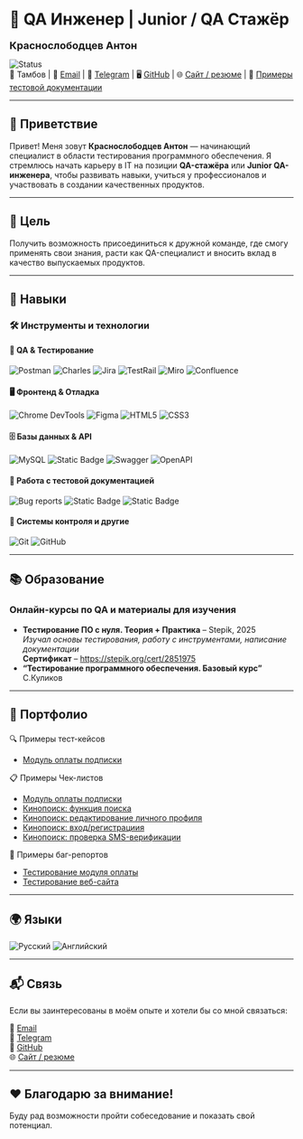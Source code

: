 # 🧪 QA Инженер | Junior / QA Стажёр  
<span style="font-size: 18px;">**Краснослободцев Антон**</span>  

![Status](https://img.shields.io/badge/status-ищу_работу-brightgreen)   
📍 Тамбов | 📧 [Email](mailto:rabbit2027@gmail.com) | 💬 [Telegram](http://t.me/Gillenormand) | 🖥️ [GitHub](https://github.com/gillenormand) | 🌐 [Сайт / резюме](https://gillenormand.github.io/antonCV/) | 📄 [Примеры тестовой документации](#examples)  

---

## 👋 Приветствие

Привет! Меня зовут **Краснослободцев Антон** — начинающий специалист в области тестирования программного обеспечения. Я стремлюсь начать карьеру в IT на позиции **QA-стажёра** или **Junior QA-инженера**, чтобы развивать навыки, учиться у профессионалов и участвовать в создании качественных продуктов.

---

## 🎯 Цель

Получить возможность присоединиться к дружной команде, где смогу применять свои знания, расти как QA-специалист и вносить вклад в качество выпускаемых продуктов.

---

## 💼 Навыки

### 🛠 Инструменты и технологии

#### 🔧 QA & Тестирование  
![Postman](https://img.shields.io/badge/postman-%23FF6231.svg?style=flat-square&logo=postman&logoColor=white)  ![Charles](https://img.shields.io/badge/charles-5C4E4D.svg?style=flat-square&logo=none) ![Jira](https://img.shields.io/badge/jira-%230052CC.svg?style=flat-square&logo=jira&logoColor=white)  ![TestRail](https://img.shields.io/badge/testrail-009FB7.svg?style=flat-square&logo=none)  ![Miro](https://img.shields.io/badge/miro-%23FF3B20.svg?style=flat-square&logo=miro&logoColor=white)  ![Confluence](https://img.shields.io/badge/confluence-%230052CC.svg?style=flat-square&logo=confluence&logoColor=white)

#### 🖥️ Фронтенд & Отладка   
![Chrome DevTools](https://img.shields.io/badge/devtools-%231A73E8.svg?style=flat-square&logo=googlechrome&logoColor=white)  ![Figma](https://img.shields.io/badge/figma-%23F24E1E.svg?style=flat-square&logo=figma&logoColor=white)  ![HTML5](https://img.shields.io/badge/html5-%23E34F26.svg?style=flat-square&logo=html5&logoColor=white)  ![CSS3](https://img.shields.io/badge/css3-%231572B6.svg?style=flat-square&logo=css3&logoColor=white)

#### 🗄️ Базы данных & API   
![MySQL](https://img.shields.io/badge/mysql-%234479A1.svg?style=flat-square&logo=mysql&logoColor=white) ![Static Badge](https://img.shields.io/badge/Dbeaver-%232563eb?style=flat&logo=dbeaver&logoColor=%23382923)
 ![Swagger](https://img.shields.io/badge/swagger-%2385EA2D.svg?style=flat-square&logo=swagger&logoColor=black)  ![OpenAPI](https://img.shields.io/badge/OpenAPI-%23F7DF00.svg?style=flat-square&logo=swagger&logoColor=black)

#### 📄 Работа с тестовой документацией
![Bug reports](https://img.shields.io/badge/%D0%91%D0%B0%D0%B3--%D1%80%D0%B5%D0%BF%D0%BE%D1%80%D1%82%D1%8B-white?style=flat&logo=openbugbounty&logoColor=%234285F4&labelColor=black)  ![Static Badge](https://img.shields.io/badge/%D0%A7%D0%B5%D0%BA--%D0%BB%D0%B8%D1%81%D1%82%D1%8B-white?style=flat&logo=googledocs&logoColor=%234285F4&labelColor=black)  ![Static Badge](https://img.shields.io/badge/%D0%A2%D0%B5%D1%81%D1%82_%D0%BA%D0%B5%D0%B9%D1%81%D1%8B-white?style=flat&logo=googledocs&logoColor=blue&labelColor=black)  

#### 🧠 Системы контроля и другие   
![Git](https://img.shields.io/badge/git-%23F05032.svg?style=flat-square&logo=git&logoColor=white)  ![GitHub](https://img.shields.io/badge/github-%23121011.svg?style=flat-square&logo=github&logoColor=white) 

---

## 📚 Образование 

### Онлайн-курсы по QA и материалы для изучения
- **Тестирование ПО с нуля. Теория + Практика** – Stepik, 2025  
  *Изучал основы тестирования, работу с инструментами, написание документации*  
**Сертификат** – https://stepik.org/cert/2851975
- **“Тестирование программного обеспечения. Базовый курс”** С.Куликов

---

## <p id="examples">🧾 Портфолио</p>  

🔍 Примеры тест-кейсов ‎ ‎
- [Модуль оплаты подписки](https://docs.google.com/document/d/10Exm17jfyhH3gLBUTk7IzrVQiCE2ND-B0b-C17sSu-k/edit?usp=sharing)  

📋 Примеры Чек-листов
- [Модуль оплаты подписки](https://docs.google.com/spreadsheets/d/1EBjDXpDcZ65wQ8J7iCmCo0Cyum-fNIR2jrjiuqf5lfw/edit?usp=drive_link)
- [Кинопоиск: функция поиска](https://docs.google.com/spreadsheets/d/1HoUv2Ej3pblxNVQKemlrPw0qzGFE9LsM1J6Je4W6FDI/edit?usp=sharing)  
- [Кинопоиск: редактирование личного профиля](https://docs.google.com/spreadsheets/d/1RNKXdDCxufmM4ZFRUPeprwekEdMgKxeQ802vPqS5MUs/edit?usp=sharing)  
- [Кинопоиск: вход/регистрациия](https://docs.google.com/spreadsheets/d/1Zb4pn-eLp0xD9iCXXv2SQ1FwgGKTF3O1lfZiEWjpwuo/edit?usp=sharing)  
- [Кинопоиск: проверка SMS-верификации](https://docs.google.com/spreadsheets/d/1s7BxinJS5bQbvFBMQAAKQmBI9wJtO06JU9KjPRPezqA/edit?usp=sharing)
  
🐛 Примеры баг-репортов ‎ ‎
- [Тестирование модуля оплаты](https://docs.google.com/document/d/1GEwqgLMfCMn5gRGfF7ecXvG2Ngw4XFk51SPTiL8bltk/edit?usp=sharing)  
- [Тестирование веб-сайта](https://docs.google.com/document/d/1EaitA8XhniHZ5unAYQ9Q3L7zxHL8YV0hYaQ-XokuiZQ/edit?usp=drive_link)  
<!--- 📡 [HTTP-запросы в Postman](#)
- 📁 [Проекты / задания по тестированию](#)-->

---

## 🌍 Языки

![Русский](https://img.shields.io/badge/Russian-Родной-green?style=flat-square) ![Английский](https://img.shields.io/badge/English-A2--B1-blue?style=flat-square)

---

## 📬 Связь 

Если вы заинтересованы в моём опыте и хотели бы со мной связаться:

📧 [Email](mailto:rabbit2027@gmail.com)  
📱 [Telegram](http://t.me/Gillenormand)   
📁 [GitHub](https://github.com/gillenormand)   
🌐 [Сайт / резюме](https://gillenormand.github.io/antonCV/)

---

## ❤️ Благодарю за внимание!

Буду рад возможности пройти собеседование и показать свой потенциал.
